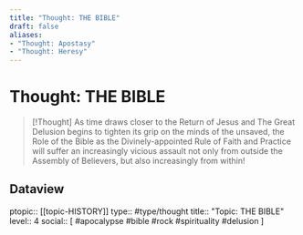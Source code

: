 ```yaml
---
title: "Thought: THE BIBLE"
draft: false
aliases:
- "Thought: Apostasy"
- "Thought: Heresy"
---
```

# Thought: THE BIBLE
> [!Thought]
> As time draws closer to the Return of Jesus and The Great Delusion begins to tighten its grip on the minds of the unsaved, the Role of the Bible as the Divinely-appointed Rule of Faith and Practice will suffer an increasingly vicious assault not only from outside the Assembly of Believers, but also increasingly from within!

## Dataview
ptopic:: [[topic-HISTORY]]
type:: #type/thought
title:: "Topic: THE BIBLE"
level:: 4
social:: [ #apocalypse #bible #rock #spirituality #delusion ]